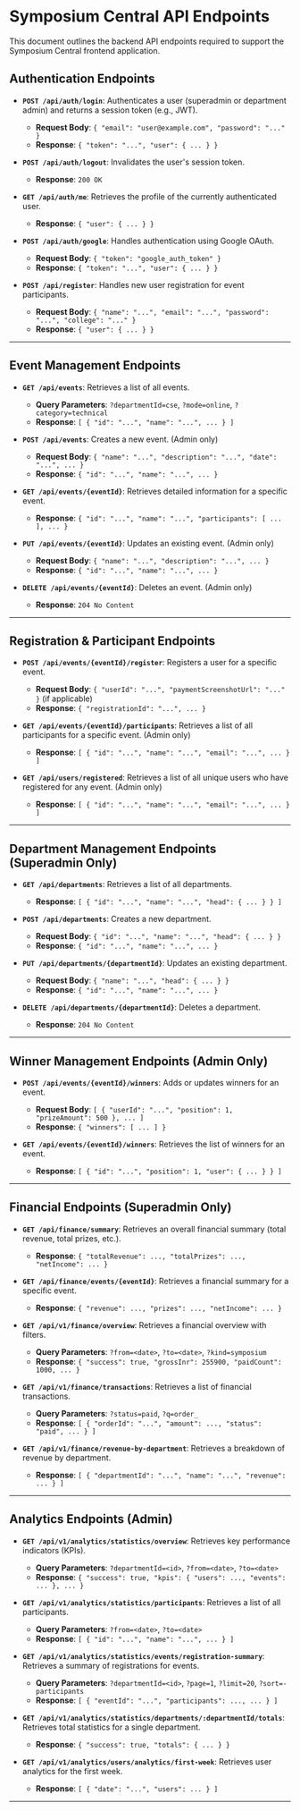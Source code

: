 
# Symposium Central API Endpoints

This document outlines the backend API endpoints required to support the Symposium Central frontend application.
<!-- 23-09-2025 - 1023 -->
## Authentication Endpoints

- **`POST /api/auth/login`**: Authenticates a user (superadmin or department admin) and returns a session token (e.g., JWT).
  - **Request Body**: `{ "email": "user@example.com", "password": "..." }`
  - **Response**: `{ "token": "...", "user": { ... } }`

- **`POST /api/auth/logout`**: Invalidates the user's session token.
  - **Response**: `200 OK`

- **`GET /api/auth/me`**: Retrieves the profile of the currently authenticated user.
  - **Response**: `{ "user": { ... } }`

- **`POST /api/auth/google`**: Handles authentication using Google OAuth.
  - **Request Body**: `{ "token": "google_auth_token" }`
  - **Response**: `{ "token": "...", "user": { ... } }`
  
- **`POST /api/register`**: Handles new user registration for event participants.
  - **Request Body**: `{ "name": "...", "email": "...", "password": "...", "college": "..." }`
  - **Response**: `{ "user": { ... } }`

---

## Event Management Endpoints

- **`GET /api/events`**: Retrieves a list of all events.
  - **Query Parameters**: `?departmentId=cse`, `?mode=online`, `?category=technical`
  - **Response**: `[ { "id": "...", "name": "...", ... } ]`

- **`POST /api/events`**: Creates a new event. (Admin only)
  - **Request Body**: `{ "name": "...", "description": "...", "date": "...", ... }`
  - **Response**: `{ "id": "...", "name": "...", ... }`

- **`GET /api/events/{eventId}`**: Retrieves detailed information for a specific event.
  - **Response**: `{ "id": "...", "name": "...", "participants": [ ... ], ... }`

- **`PUT /api/events/{eventId}`**: Updates an existing event. (Admin only)
  - **Request Body**: `{ "name": "...", "description": "...", ... }`
  - **Response**: `{ "id": "...", "name": "...", ... }`

- **`DELETE /api/events/{eventId}`**: Deletes an event. (Admin only)
  - **Response**: `204 No Content`

---

## Registration & Participant Endpoints

- **`POST /api/events/{eventId}/register`**: Registers a user for a specific event.
  - **Request Body**: `{ "userId": "...", "paymentScreenshotUrl": "..." }` (if applicable)
  - **Response**: `{ "registrationId": "...", ... }`

- **`GET /api/events/{eventId}/participants`**: Retrieves a list of all participants for a specific event. (Admin only)
  - **Response**: `[ { "id": "...", "name": "...", "email": "...", ... } ]`
  
- **`GET /api/users/registered`**: Retrieves a list of all unique users who have registered for any event. (Admin only)
  - **Response**: `[ { "id": "...", "name": "...", "email": "...", ... } ]`

---

## Department Management Endpoints (Superadmin Only)

- **`GET /api/departments`**: Retrieves a list of all departments.
  - **Response**: `[ { "id": "...", "name": "...", "head": { ... } } ]`

- **`POST /api/departments`**: Creates a new department.
  - **Request Body**: `{ "id": "...", "name": "...", "head": { ... } }`
  - **Response**: `{ "id": "...", "name": "...", ... }`

- **`PUT /api/departments/{departmentId}`**: Updates an existing department.
  - **Request Body**: `{ "name": "...", "head": { ... } }`
  - **Response**: `{ "id": "...", "name": "...", ... }`

- **`DELETE /api/departments/{departmentId}`**: Deletes a department.
  - **Response**: `204 No Content`

---

## Winner Management Endpoints (Admin Only)

- **`POST /api/events/{eventId}/winners`**: Adds or updates winners for an event.
  - **Request Body**: `[ { "userId": "...", "position": 1, "prizeAmount": 500 }, ... ]`
  - **Response**: `{ "winners": [ ... ] }`

- **`GET /api/events/{eventId}/winners`**: Retrieves the list of winners for an event.
  - **Response**: `[ { "id": "...", "position": 1, "user": { ... } } ]`

---

## Financial Endpoints (Superadmin Only)

- **`GET /api/finance/summary`**: Retrieves an overall financial summary (total revenue, total prizes, etc.).
  - **Response**: `{ "totalRevenue": ..., "totalPrizes": ..., "netIncome": ... }`

- **`GET /api/finance/events/{eventId}`**: Retrieves a financial summary for a specific event.
  - **Response**: `{ "revenue": ..., "prizes": ..., "netIncome": ... }`
  
- **`GET /api/v1/finance/overview`**: Retrieves a financial overview with filters.
  - **Query Parameters**: `?from=<date>`, `?to=<date>`, `?kind=symposium`
  - **Response**: `{ "success": true, "grossInr": 255900, "paidCount": 1000, ... }`
  
- **`GET /api/v1/finance/transactions`**: Retrieves a list of financial transactions.
  - **Query Parameters**: `?status=paid`, `?q=order_`
  - **Response**: `[ { "orderId": "...", "amount": ..., "status": "paid", ... } ]`
  
- **`GET /api/v1/finance/revenue-by-department`**: Retrieves a breakdown of revenue by department.
  - **Response**: `[ { "departmentId": "...", "name": "...", "revenue": ... } ]`

---

## Analytics Endpoints (Admin)

- **`GET /api/v1/analytics/statistics/overview`**: Retrieves key performance indicators (KPIs).
  - **Query Parameters**: `?departmentId=<id>`, `?from=<date>`, `?to=<date>`
  - **Response**: `{ "success": true, "kpis": { "users": ..., "events": ... }, ... }`
  
- **`GET /api/v1/analytics/statistics/participants`**: Retrieves a list of all participants.
  - **Query Parameters**: `?from=<date>`, `?to=<date>`
  - **Response**: `[ { "id": "...", "name": "...", ... } ]`
  
- **`GET /api/v1/analytics/statistics/events/registration-summary`**: Retrieves a summary of registrations for events.
  - **Query Parameters**: `?departmentId=<id>`, `?page=1`, `?limit=20`, `?sort=-participants`
  - **Response**: `[ { "eventId": "...", "participants": ..., ... } ]`
  
- **`GET /api/v1/analytics/statistics/departments/:departmentId/totals`**: Retrieves total statistics for a single department.
  - **Response**: `{ "success": true, "totals": { ... } }`
  
- **`GET /api/v1/analytics/users/analytics/first-week`**: Retrieves user analytics for the first week.
  - **Response**: `[ { "date": "...", "users": ... } ]`

---

